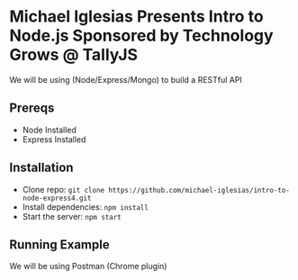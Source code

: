 # Michael Iglesias Presents Intro to Node.js Sponsored by Technology Grows @ TallyJS

We will be using (Node/Express/Mongo) to build a RESTful API

## Prereqs

- Node Installed
- Express Installed

## Installation

- Clone repo: `git clone https://github.com/michael-iglesias/intro-to-node-express4.git`
- Install dependencies: `npm install`
- Start the server: `npm start`

## Running Example
We will be using Postman (Chrome plugin)
